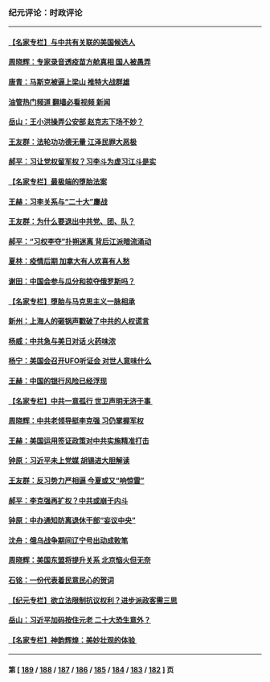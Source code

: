 ### 纪元评论：时政评论
---
#### [【名家专栏】与中共有关联的美国候选人](../../pages/nsc1025/n13742857.md?05230330) 
#### [周晓辉：专家录音透疫苗方舱真相 国人被愚弄](../../pages/nsc1025/n13742686.md?05230330) 
#### [唐青：马斯克被逼上梁山 推特大战群雄](../../pages/nsc1025/n13742604.md?05230330) 
#### [油管热门频道 翻墙必看视频 新闻](ok?05230330)
#### [岳山：王小洪操弄公安部 赵克志下场不妙？](../../pages/nsc1025/n13741523.md?05230330) 
#### [王友群：法轮功功德无量 江泽民罪大恶极](../../pages/nsc1025/n13741673.md?05230330) 
#### [郝平：习让党权留军权？习李斗为虚习江斗是实](../../pages/nsc1025/n13741788.md?05230330) 
#### [【名家专栏】最极端的堕胎法案](../../pages/nsc1025/n13741602.md?05230330) 
#### [王赫：习李关系与“二十大”鏖战](../../pages/nsc1025/n13741425.md?05230330) 
#### [王友群：为什么要退出中共党、团、队？](../../pages/nsc1025/n13739453.md?05230330) 
#### [郝平：“习权李夺”扑朔迷离 背后江派暗流涌动](../../pages/nsc1025/n13741043.md?05230330) 
#### [夏林：疫情后期 加拿大有人欢喜有人愁](../../pages/nsc1025/n13740969.md?05230330) 
#### [谢田：中国会参与瓜分和掠夺俄罗斯吗？](../../pages/nsc1025/n13741034.md?05230330) 
#### [【名家专栏】堕胎与马克思主义一脉相承](../../pages/nsc1025/n13740743.md?05230330) 
#### [新州：上海人的砸锅声戳破了中共的人权谎言](../../pages/nsc1025/n13741026.md?05230330) 
#### [杨威：中共急与美日对话 火药味浓](../../pages/nsc1025/n13740330.md?05230330) 
#### [杨宁：美国会召开UFO听证会 对世人意味什么](../../pages/nsc1025/n13740963.md?05230330) 
#### [王赫：中国的银行风险已经浮现](../../pages/nsc1025/n13740486.md?05230330) 
#### [【名家专栏】中共一意孤行 世卫声明无济于事 ](../../pages/nsc1025/n13739907.md?05230330) 
#### [周晓辉：中共老领导挺李克强 习仍掌握军权](../../pages/nsc1025/n13739868.md?05230330) 
#### [王赫：美国运用签证政策对中共实施精准打击](../../pages/nsc1025/n13739474.md?05230330) 
#### [钟原：习近平未上党媒 胡锡进大胆解读](../../pages/nsc1025/n13739454.md?05230330) 
#### [王友群：反习势力严相逼 今夏或又“响惊雷”](../../pages/nsc1025/n13739442.md?05230330) 
#### [郝平：李克强再扩权？中共或崩于内斗](../../pages/nsc1025/n13739371.md?05230330) 
#### [钟原：中办通知防离退休干部“妄议中央”](../../pages/nsc1025/n13738566.md?05230330) 
#### [沈舟：俄乌战争期间辽宁号出动成败笔](../../pages/nsc1025/n13737879.md?05230330) 
#### [周晓辉：美国东盟将提升关系 北京恼火但无奈](../../pages/nsc1025/n13738650.md?05230330) 
#### [石铭：一份代表着民意民心的贺词](../../pages/nsc1025/n13738655.md?05230330) 
#### [【纪元专栏】欲立法限制抗议权利？进步派政客需三思](../../pages/nsc1025/n13738599.md?05230330) 
#### [岳山：习近平加码按住元老 二十大恐生意外？](../../pages/nsc1025/n13738445.md?05230330) 
#### [【名家专栏】神韵辉煌：美妙壮观的体验 ](../../pages/nsc1025/n13738518.md?05230330) 

---
#### 第 [ [189](./189.md?05230330) / [188](./188.md?05230330) / [187](./187.md?05230330) / [186](./186.md?05230330) / [185](./185.md?05230330) / [184](./184.md?05230330) / [183](./183.md?05230330) / [182](./182.md?05230330) ] 页
